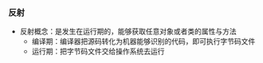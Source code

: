 ### 反射

- 反射概念：是发生在运行期的，能够获取任意对象或者类的属性与方法
  - 编译期：编译器把源码转化为机器能够识别的代码，即可执行字节码文件
  - 运行期：把字节码文件交给操作系统去运行

